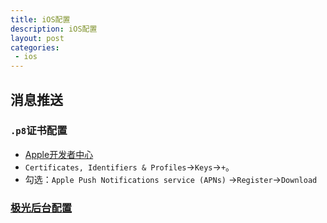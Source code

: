 ```yaml
---
title: iOS配置
description: iOS配置
layout: post
categories:
 - ios
---
```


## 消息推送

### `.p8`证书配置

* [Apple开发者中心](https://developer.apple.com)
* `Certificates, Identifiers & Profiles`->`Keys`->`+`。
* 勾选：`Apple Push Notifications service (APNs)` ->`Register`->`Download`

### [极光后台配置](https://www.jiguang.cn/accounts/login/form)